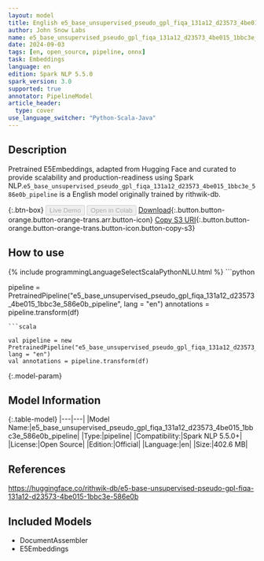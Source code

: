 ```yaml
---
layout: model
title: English e5_base_unsupervised_pseudo_gpl_fiqa_131a12_d23573_4be015_1bbc3e_586e0b_pipeline pipeline E5Embeddings from rithwik-db
author: John Snow Labs
name: e5_base_unsupervised_pseudo_gpl_fiqa_131a12_d23573_4be015_1bbc3e_586e0b_pipeline
date: 2024-09-03
tags: [en, open_source, pipeline, onnx]
task: Embeddings
language: en
edition: Spark NLP 5.5.0
spark_version: 3.0
supported: true
annotator: PipelineModel
article_header:
  type: cover
use_language_switcher: "Python-Scala-Java"
---
```


## Description

Pretrained E5Embeddings, adapted from Hugging Face and curated to provide scalability and production-readiness using Spark NLP.`e5_base_unsupervised_pseudo_gpl_fiqa_131a12_d23573_4be015_1bbc3e_586e0b_pipeline` is a English model originally trained by rithwik-db.

{:.btn-box}
<button class="button button-orange" disabled>Live Demo</button>
<button class="button button-orange" disabled>Open in Colab</button>
[Download](https://s3.amazonaws.com/auxdata.johnsnowlabs.com/public/models/e5_base_unsupervised_pseudo_gpl_fiqa_131a12_d23573_4be015_1bbc3e_586e0b_pipeline_en_5.5.0_3.0_1725393219140.zip){:.button.button-orange.button-orange-trans.arr.button-icon}
[Copy S3 URI](s3://auxdata.johnsnowlabs.com/public/models/e5_base_unsupervised_pseudo_gpl_fiqa_131a12_d23573_4be015_1bbc3e_586e0b_pipeline_en_5.5.0_3.0_1725393219140.zip){:.button.button-orange.button-orange-trans.button-icon.button-copy-s3}

## How to use



<div class="tabs-box" markdown="1">
{% include programmingLanguageSelectScalaPythonNLU.html %}
```python

pipeline = PretrainedPipeline("e5_base_unsupervised_pseudo_gpl_fiqa_131a12_d23573_4be015_1bbc3e_586e0b_pipeline", lang = "en")
annotations =  pipeline.transform(df)   

```
```scala

val pipeline = new PretrainedPipeline("e5_base_unsupervised_pseudo_gpl_fiqa_131a12_d23573_4be015_1bbc3e_586e0b_pipeline", lang = "en")
val annotations = pipeline.transform(df)

```
</div>

{:.model-param}
## Model Information

{:.table-model}
|---|---|
|Model Name:|e5_base_unsupervised_pseudo_gpl_fiqa_131a12_d23573_4be015_1bbc3e_586e0b_pipeline|
|Type:|pipeline|
|Compatibility:|Spark NLP 5.5.0+|
|License:|Open Source|
|Edition:|Official|
|Language:|en|
|Size:|402.6 MB|

## References

https://huggingface.co/rithwik-db/e5-base-unsupervised-pseudo-gpl-fiqa-131a12-d23573-4be015-1bbc3e-586e0b

## Included Models

- DocumentAssembler
- E5Embeddings